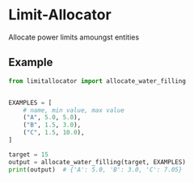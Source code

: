 # Limit-Allocator

Allocate power limits amoungst entities

## Example

```python
from limitallocator import allocate_water_filling


EXAMPLES = [
    # name, min value, max value
    ("A", 5.0, 5.0),
    ("B", 1.5, 3.0),
    ("C", 1.5, 10.0),
]

target = 15
output = allocate_water_filling(target, EXAMPLES)
print(output)  # {'A': 5.0, 'B': 3.0, 'C': 7.05}
```
